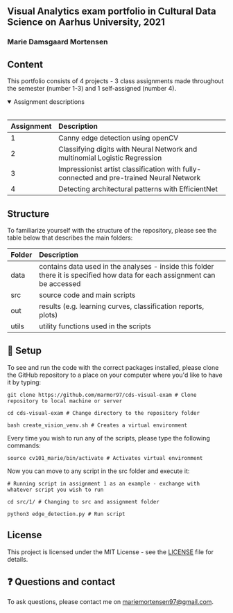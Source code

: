 ## Visual Analytics exam portfolio in Cultural Data Science on Aarhus University, 2021
### Marie Damsgaard Mortensen

## Content

This portfolio consists of 4 projects - 3 class assignments made throughout the semester (number 1-3) and 1 self-assigned (number 4). 

<details open>
<summary> Assignment descriptions </summary>
<br>
    
| Assignment | Description|
|--------|:-----------|
| 1 | Canny edge detection using openCV |
| 2 | Classifying digits with Neural Network and multinomial Logistic Regression |
| 3 | Impressionist artist classification with fully-connected and pre-trained Neural Network |
| 4 | Detecting architectural patterns with EfficientNet |
    
</details>


## Structure

To familiarize yourself with the structure of the repository, please see the table below that describes the main folders: 

| Folder | Description|
|--------|:-----------|
| data | contains data used in the analyses - inside this folder there it is specified how data for each assignment can be accessed |
| src | source code and main scripts |
| out | results (e.g. learning curves, classification reports, plots) |
| utils | utility functions used in the scripts |


## 🔧 Setup

To see and run the code with the correct packages installed, please clone the GitHub repository to a place on your computer where you'd like to have it by typing:

```
git clone https://github.com/marmor97/cds-visual-exam # Clone repository to local machine or server

cd cds-visual-exam # Change directory to the repository folder

bash create_vision_venv.sh # Creates a virtual environment
```

Every time you wish to run any of the scripts, please type the following commands:

```
source cv101_marie/bin/activate # Activates virtual environment

```
Now you can move to any script in the src folder and execute it:

```
# Running script in assignment 1 as an example - exchange with whatever script you wish to run

cd src/1/ # Changing to src and assignment folder 

python3 edge_detection.py # Run script

```


## License

This project is licensed under the MIT License - see the [LICENSE](LICENSE) file for details.


## ❓ Questions and contact  
To ask questions, please contact me on mariemortensen97@gmail.com.
